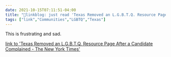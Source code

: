```yaml
---
date: 2021-10-15T07:11:51-04:00
title: "🔗linkblog: just read 'Texas Removed an L.G.B.T.Q. Resource Page After a Candidate Complained - The New York Times'"
tags: ["link","Communities","LGBTQ","Texas"]
---
```

This is frustrating and sad.
 
[link to 'Texas Removed an L.G.B.T.Q. Resource Page After a Candidate Complained - The New York Times'](https://www.nytimes.com/2021/10/14/us/politics/don-huffines-greg-abbott-lgbtq.html)
